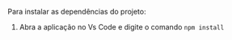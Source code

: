 Para instalar as dependências do projeto:

1. Abra a aplicação no Vs Code e digite o comando `` npm install ``
